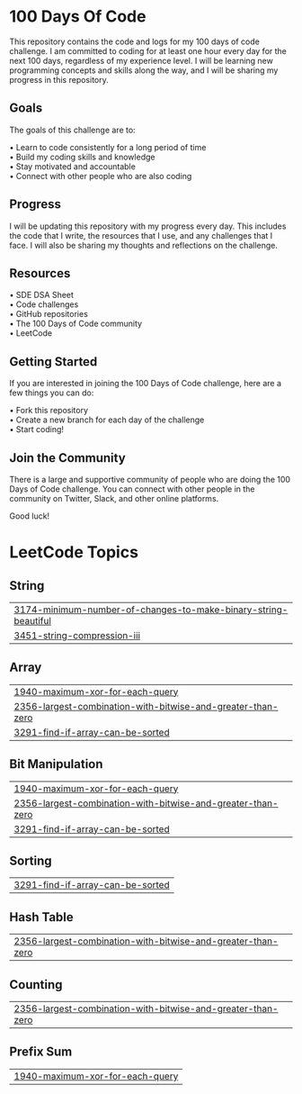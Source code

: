 # 100 Days Of Code

This repository contains the code and logs for my 100 days of code challenge. I am committed to coding for at least one hour every day for the next 100 days, regardless of my experience level. I will be learning new programming concepts and skills along the way, and I will be sharing my progress in this repository.

## Goals

The goals of this challenge are to:

• Learn to code consistently for a long period of time   
• Build my coding skills and knowledge                 
• Stay motivated and accountable           
• Connect with other people who are also coding

## Progress 

I will be updating this repository with my progress every day. This includes the code that I write, the resources that I use, and any challenges that I face. I will also be sharing my thoughts and reflections on the challenge.
## Resources 

• SDE DSA Sheet        
• Code challenges      
• GitHub repositories      
• The 100 Days of Code community      
• LeetCode
## Getting Started

If you are interested in joining the 100 Days of Code challenge, here are a few things you can do:

• Fork this repository   
• Create a new branch for each day of the challenge      
• Start coding!
## Join the Community

There is a large and supportive community of people who are doing the 100 Days of Code challenge. You can connect with other people in the community on Twitter, Slack, and other online platforms.

Good luck!

<!---LeetCode Topics Start-->
# LeetCode Topics
## String
|  |
| ------- |
| [3174-minimum-number-of-changes-to-make-binary-string-beautiful](https://github.com/ADIL0025/LeetCode/tree/master/3174-minimum-number-of-changes-to-make-binary-string-beautiful) |
| [3451-string-compression-iii](https://github.com/ADIL0025/LeetCode/tree/master/3451-string-compression-iii) |
## Array
|  |
| ------- |
| [1940-maximum-xor-for-each-query](https://github.com/ADIL0025/LeetCode/tree/master/1940-maximum-xor-for-each-query) |
| [2356-largest-combination-with-bitwise-and-greater-than-zero](https://github.com/ADIL0025/LeetCode/tree/master/2356-largest-combination-with-bitwise-and-greater-than-zero) |
| [3291-find-if-array-can-be-sorted](https://github.com/ADIL0025/LeetCode/tree/master/3291-find-if-array-can-be-sorted) |
## Bit Manipulation
|  |
| ------- |
| [1940-maximum-xor-for-each-query](https://github.com/ADIL0025/LeetCode/tree/master/1940-maximum-xor-for-each-query) |
| [2356-largest-combination-with-bitwise-and-greater-than-zero](https://github.com/ADIL0025/LeetCode/tree/master/2356-largest-combination-with-bitwise-and-greater-than-zero) |
| [3291-find-if-array-can-be-sorted](https://github.com/ADIL0025/LeetCode/tree/master/3291-find-if-array-can-be-sorted) |
## Sorting
|  |
| ------- |
| [3291-find-if-array-can-be-sorted](https://github.com/ADIL0025/LeetCode/tree/master/3291-find-if-array-can-be-sorted) |
## Hash Table
|  |
| ------- |
| [2356-largest-combination-with-bitwise-and-greater-than-zero](https://github.com/ADIL0025/LeetCode/tree/master/2356-largest-combination-with-bitwise-and-greater-than-zero) |
## Counting
|  |
| ------- |
| [2356-largest-combination-with-bitwise-and-greater-than-zero](https://github.com/ADIL0025/LeetCode/tree/master/2356-largest-combination-with-bitwise-and-greater-than-zero) |
## Prefix Sum
|  |
| ------- |
| [1940-maximum-xor-for-each-query](https://github.com/ADIL0025/LeetCode/tree/master/1940-maximum-xor-for-each-query) |
<!---LeetCode Topics End-->